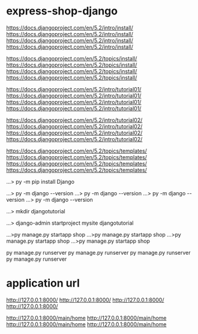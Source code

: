 # express-shop-django

https://docs.djangoproject.com/en/5.2/intro/install/
https://docs.djangoproject.com/en/5.2/intro/install/
https://docs.djangoproject.com/en/5.2/intro/install/
https://docs.djangoproject.com/en/5.2/intro/install/

https://docs.djangoproject.com/en/5.2/topics/install/
https://docs.djangoproject.com/en/5.2/topics/install/
https://docs.djangoproject.com/en/5.2/topics/install/
https://docs.djangoproject.com/en/5.2/topics/install/

https://docs.djangoproject.com/en/5.2/intro/tutorial01/
https://docs.djangoproject.com/en/5.2/intro/tutorial01/
https://docs.djangoproject.com/en/5.2/intro/tutorial01/
https://docs.djangoproject.com/en/5.2/intro/tutorial01/

https://docs.djangoproject.com/en/5.2/intro/tutorial02/
https://docs.djangoproject.com/en/5.2/intro/tutorial02/
https://docs.djangoproject.com/en/5.2/intro/tutorial02/
https://docs.djangoproject.com/en/5.2/intro/tutorial02/

https://docs.djangoproject.com/en/5.2/topics/templates/
https://docs.djangoproject.com/en/5.2/topics/templates/
https://docs.djangoproject.com/en/5.2/topics/templates/
https://docs.djangoproject.com/en/5.2/topics/templates/


...\> py -m pip install Django

...\> py -m django --version
...\> py -m django --version
...\> py -m django --version
...\> py -m django --version


...\> mkdir djangotutorial


...\> django-admin startproject mysite djangotutorial

...\>py manage.py startapp shop
...\>py manage.py startapp shop
...\>py manage.py startapp shop
...\>py manage.py startapp shop


py manage.py runserver
py manage.py runserver
py manage.py runserver
py manage.py runserver

# application url 
http://127.0.0.1:8000/
http://127.0.0.1:8000/
http://127.0.0.1:8000/
http://127.0.0.1:8000/

http://127.0.0.1:8000/main/home
http://127.0.0.1:8000/main/home
http://127.0.0.1:8000/main/home
http://127.0.0.1:8000/main/home
